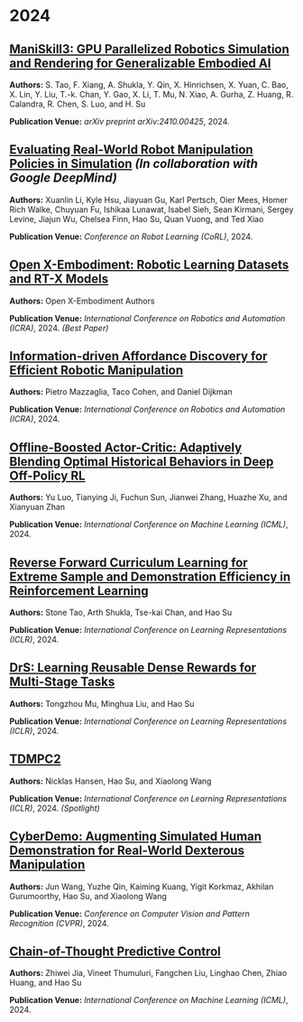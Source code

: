 # 2024

## [ManiSkill3: GPU Parallelized Robotics Simulation and Rendering for Generalizable Embodied AI](https://arxiv.org/abs/2410.00425)

**Authors:** S. Tao, F. Xiang, A. Shukla, Y. Qin, X. Hinrichsen, X. Yuan, C. Bao, X. Lin, Y. Liu, T.-k. Chan, Y. Gao, X. Li, T. Mu, N. Xiao, A. Gurha, Z. Huang, R. Calandra, R. Chen, S. Luo, and H. Su

**Publication Venue:** *arXiv preprint arXiv:2410.00425*, 2024.

## [Evaluating Real-World Robot Manipulation Policies in Simulation](https://simpler-env.github.io/) *(In collaboration with Google DeepMind)*

**Authors:** Xuanlin Li, Kyle Hsu, Jiayuan Gu, Karl Pertsch, Oier Mees, Homer Rich Walke, Chuyuan Fu, Ishikaa Lunawat, Isabel Sieh, Sean Kirmani, Sergey Levine, Jiajun Wu, Chelsea Finn, Hao Su, Quan Vuong, and Ted Xiao

**Publication Venue:** *Conference on Robot Learning (CoRL)*, 2024.


## [Open X-Embodiment: Robotic Learning Datasets and RT-X Models](https://robotics-transformer-x.github.io/)

**Authors:** Open X-Embodiment Authors

**Publication Venue:** *International Conference on Robotics and Automation (ICRA)*, 2024. *(Best Paper)*


## [Information-driven Affordance Discovery for Efficient Robotic Manipulation](https://arxiv.org/abs/2405.03865)

**Authors:** Pietro Mazzaglia, Taco Cohen, and Daniel Dijkman

**Publication Venue:** *International Conference on Robotics and Automation (ICRA)*, 2024.

## [Offline-Boosted Actor-Critic: Adaptively Blending Optimal Historical Behaviors in Deep Off-Policy RL](https://arxiv.org/abs/2405.18520)

**Authors:** Yu Luo, Tianying Ji, Fuchun Sun, Jianwei Zhang, Huazhe Xu, and Xianyuan Zhan

**Publication Venue:** *International Conference on Machine Learning (ICML)*, 2024.

## [Reverse Forward Curriculum Learning for Extreme Sample and Demonstration Efficiency in Reinforcement Learning](https://arxiv.org/abs/2405.03379)

**Authors:** Stone Tao, Arth Shukla, Tse-kai Chan, and Hao Su

**Publication Venue:** *International Conference on Learning Representations (ICLR)*, 2024.


## [DrS: Learning Reusable Dense Rewards for Multi-Stage Tasks](https://arxiv.org/abs/2404.16779)

**Authors:** Tongzhou Mu, Minghua Liu, and Hao Su

**Publication Venue:** *International Conference on Learning Representations (ICLR)*, 2024.

## [TDMPC2](https://arxiv.org/abs/2310.16828)

**Authors:** Nicklas Hansen, Hao Su, and Xiaolong Wang

**Publication Venue:** *International Conference on Learning Representations (ICLR)*, 2024. *(Spotlight)*

## [CyberDemo: Augmenting Simulated Human Demonstration for Real-World Dexterous Manipulation](https://arxiv.org/abs/2402.14795)

**Authors:** Jun Wang, Yuzhe Qin, Kaiming Kuang, Yigit Korkmaz, Akhilan Gurumoorthy, Hao Su, and Xiaolong Wang

**Publication Venue:** *Conference on Computer Vision and Pattern Recognition (CVPR)*, 2024.


## [Chain-of-Thought Predictive Control](https://arxiv.org/abs/2304.00776)

**Authors:** Zhiwei Jia, Vineet Thumuluri, Fangchen Liu, Linghao Chen, Zhiao Huang, and Hao Su

**Publication Venue:** *International Conference on Machine Learning (ICML)*, 2024.
